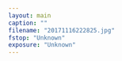 ```yaml
---
layout: main
caption: ""
filename: "20171116222825.jpg"
fstop: "Unknown"
exposure: "Unknown"
---
```

